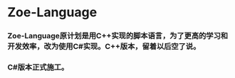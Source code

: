 # Zoe-Language

### Zoe-Language原计划是用C++实现的脚本语言，为了更高的学习和开发效率，改为使用C#实现。C++版本，留着以后空了说。

### C#版本正式施工。
